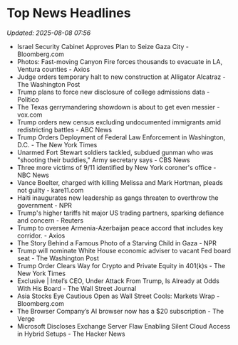 # Top News Headlines

_Updated: 2025-08-08 07:56_

- Israel Security Cabinet Approves Plan to Seize Gaza City - Bloomberg.com
- Photos: Fast-moving Canyon Fire forces thousands to evacuate in LA, Ventura counties - Axios
- Judge orders temporary halt to new construction at Alligator Alcatraz - The Washington Post
- Trump plans to force new disclosure of college admissions data - Politico
- The Texas gerrymandering showdown is about to get even messier - vox.com
- Trump orders new census excluding undocumented immigrants amid redistricting battles - ABC News
- Trump Orders Deployment of Federal Law Enforcement in Washington, D.C. - The New York Times
- Unarmed Fort Stewart soldiers tackled, subdued gunman who was "shooting their buddies," Army secretary says - CBS News
- Three more victims of 9/11 identified by New York coroner's office - NBC News
- Vance Boelter, charged with killing Melissa and Mark Hortman, pleads not guilty - kare11.com
- Haiti inaugurates new leadership as gangs threaten to overthrow the government - NPR
- Trump's higher tariffs hit major US trading partners, sparking defiance and concern - Reuters
- Trump to oversee Armenia-Azerbaijan peace accord that includes key corridor. - Axios
- The Story Behind a Famous Photo of a Starving Child in Gaza - NPR
- Trump will nominate White House economic adviser to vacant Fed board seat - The Washington Post
- Trump Order Clears Way for Crypto and Private Equity in 401(k)s - The New York Times
- Exclusive | Intel’s CEO, Under Attack From Trump, Is Already at Odds With His Board - The Wall Street Journal
- Asia Stocks Eye Cautious Open as Wall Street Cools: Markets Wrap - Bloomberg.com
- The Browser Company’s AI browser now has a $20 subscription - The Verge
- Microsoft Discloses Exchange Server Flaw Enabling Silent Cloud Access in Hybrid Setups - The Hacker News